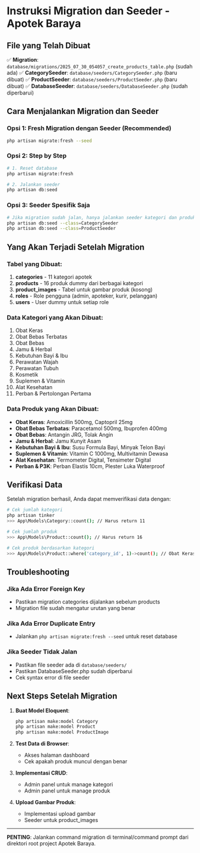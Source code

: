 # Instruksi Migration dan Seeder - Apotek Baraya

## File yang Telah Dibuat

✅ **Migration**: `database/migrations/2025_07_30_054057_create_products_table.php` (sudah ada)
✅ **CategorySeeder**: `database/seeders/CategorySeeder.php` (baru dibuat)
✅ **ProductSeeder**: `database/seeders/ProductSeeder.php` (baru dibuat)
✅ **DatabaseSeeder**: `database/seeders/DatabaseSeeder.php` (sudah diperbarui)

## Cara Menjalankan Migration dan Seeder

### Opsi 1: Fresh Migration dengan Seeder (Recommended)
```bash
php artisan migrate:fresh --seed
```

### Opsi 2: Step by Step
```bash
# 1. Reset database
php artisan migrate:fresh

# 2. Jalankan seeder
php artisan db:seed
```

### Opsi 3: Seeder Spesifik Saja
```bash
# Jika migration sudah jalan, hanya jalankan seeder kategori dan produk
php artisan db:seed --class=CategorySeeder
php artisan db:seed --class=ProductSeeder
```

## Yang Akan Terjadi Setelah Migration

### Tabel yang Dibuat:
1. **categories** - 11 kategori apotek
2. **products** - 16 produk dummy dari berbagai kategori
3. **product_images** - Tabel untuk gambar produk (kosong)
4. **roles** - Role pengguna (admin, apoteker, kurir, pelanggan)
5. **users** - User dummy untuk setiap role

### Data Kategori yang Akan Dibuat:
1. Obat Keras
2. Obat Bebas Terbatas
3. Obat Bebas
4. Jamu & Herbal
5. Kebutuhan Bayi & Ibu
6. Perawatan Wajah
7. Perawatan Tubuh
8. Kosmetik
9. Suplemen & Vitamin
10. Alat Kesehatan
11. Perban & Pertolongan Pertama

### Data Produk yang Akan Dibuat:
- **Obat Keras**: Amoxicillin 500mg, Captopril 25mg
- **Obat Bebas Terbatas**: Paracetamol 500mg, Ibuprofen 400mg
- **Obat Bebas**: Antangin JRG, Tolak Angin
- **Jamu & Herbal**: Jamu Kunyit Asam
- **Kebutuhan Bayi & Ibu**: Susu Formula Bayi, Minyak Telon Bayi
- **Suplemen & Vitamin**: Vitamin C 1000mg, Multivitamin Dewasa
- **Alat Kesehatan**: Termometer Digital, Tensimeter Digital
- **Perban & P3K**: Perban Elastis 10cm, Plester Luka Waterproof

## Verifikasi Data

Setelah migration berhasil, Anda dapat memverifikasi data dengan:

```bash
# Cek jumlah kategori
php artisan tinker
>>> App\Models\Category::count(); // Harus return 11

# Cek jumlah produk
>>> App\Models\Product::count(); // Harus return 16

# Cek produk berdasarkan kategori
>>> App\Models\Product::where('category_id', 1)->count(); // Obat Keras: 2 produk
```

## Troubleshooting

### Jika Ada Error Foreign Key
- Pastikan migration categories dijalankan sebelum products
- Migration file sudah mengatur urutan yang benar

### Jika Ada Error Duplicate Entry
- Jalankan `php artisan migrate:fresh --seed` untuk reset database

### Jika Seeder Tidak Jalan
- Pastikan file seeder ada di `database/seeders/`
- Pastikan DatabaseSeeder.php sudah diperbarui
- Cek syntax error di file seeder

## Next Steps Setelah Migration

1. **Buat Model Eloquent**:
   ```bash
   php artisan make:model Category
   php artisan make:model Product
   php artisan make:model ProductImage
   ```

2. **Test Data di Browser**:
   - Akses halaman dashboard
   - Cek apakah produk muncul dengan benar

3. **Implementasi CRUD**:
   - Admin panel untuk manage kategori
   - Admin panel untuk manage produk

4. **Upload Gambar Produk**:
   - Implementasi upload gambar
   - Seeder untuk product_images

---

**PENTING**: Jalankan command migration di terminal/command prompt dari direktori root project Apotek Baraya.